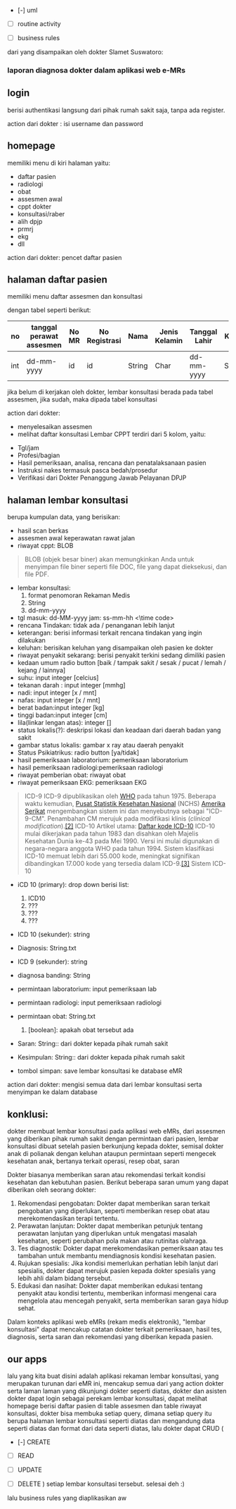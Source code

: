 
* [-] uml
- [ ] routine activity
* [ ] business rules

dari yang disampaikan oleh dokter Slamet Suswatoro:

### laporan diagnosa dokter dalam aplikasi web e-MRs

## login
berisi authentikasi langsung dari pihak rumah sakit saja, tanpa ada register.

action dari dokter : isi username dan password

## homepage
memiliki menu di kiri halaman yaitu:
- daftar pasien
- radiologi
- obat
- assesmen awal
- cppt dokter
- konsultasi/raber
- alih dpjp
- prmrj
- ekg
- dll

action dari dokter: pencet daftar pasien

## halaman daftar pasien
memiliki menu daftar assesmen dan konsultasi

dengan tabel seperti berikut:

no | tanggal perawat assesmen |  No MR | No Registrasi | Nama | Jenis Kelamin | Tanggal Lahir  | Klinik | Action 
--|--|--|--|--|--|--|--|--
int| dd-mm-yyyy | id | id | String | Char | dd-mm-yyyy | String | ???

jika belum di kerjakan oleh dokter, lembar konsultasi berada pada tabel assesmen, jika sudah, maka dipada tabel konsultasi


action dari dokter: 
- menyelesaikan assesmen
- melihat daftar konsultasi
Lembar CPPT terdiri dari 5 kolom, yaitu:
* Tgl/jam
* Profesi/bagian
* Hasil pemeriksaan, analisa, rencana dan penatalaksanaan pasien
* Instruksi nakes termasuk pasca bedah/prosedur
* Verifikasi dari Dokter Penanggung Jawab Pelayanan DPJP

## halaman lembar konsultasi

berupa kumpulan data, yang berisikan:
* hasil scan berkas
* assesmen awal keperawatan rawat jalan
* riwayat cppt: BLOB
>BLOB (objek besar biner) akan memungkinkan Anda untuk menyimpan file biner seperti file DOC, file yang dapat dieksekusi, dan file PDF.
* lembar konsultasi:
  1. format penomoran Rekaman Medis
  2. String
  3. dd-mm-yyyy
* tgl masuk: dd-MM-yyyy jam: ss-mm-hh <\time code>
* rencana Tindakan: tidak ada / penanganan lebih lanjut
* keterangan: berisi informasi terkait rencana tindakan yang ingin dilakukan
* keluhan: berisikan keluhan yang disampaikan oleh pasien ke dokter
* riwayat penyakit sekarang: berisi penyakit terkini sedang dimiliki pasien
* kedaan umum radio button \[baik / tampak sakit / sesak / pucat / lemah / kejang / lainnya]
* suhu: input integer \[celcius]
* tekanan darah : input integer \[mmhg]
* nadi: input integer \[x / mnt]
* nafas: input integer \[x / mnt]
* berat badan:input integer \[kg]
* tinggi badan:input integer \[cm]
* lila(linkar lengan atas): integer [] 
* status lokalis(?): deskripsi lokasi dan keadaan dari daerah badan yang sakit
* gambar status lokalis: gambar x ray atau daerah penyakit 
* Status Psikiatrikus: radio button \[ya/tidak]
* hasil pemeriksaan laboratorium: pemeriksaan laboratorium
* hasil pemeriksaan radiologi:pemeriksaan radiologi 
* riwayat pemberian obat: riwayat obat
* riwayat pemeriksaan EKG: pemeriksaan EKG

>ICD-9
>ICD-9 dipublikasikan oleh [WHO](https://id.wikipedia.org/wiki/WHO "WHO") pada tahun 1975. Beberapa waktu kemudian, [Pusat Statistik Kesehatan Nasional](https://id.wikipedia.org/w/index.php?title=Pusat_Statistik_Kesehatan_Nasional&action=edit&redlink=1 "Pusat Statistik Kesehatan Nasional (halaman belum tersedia)") (NCHS) [Amerika Serikat](https://id.wikipedia.org/wiki/Amerika_Serikat "Amerika Serikat") mengembangkan sistem ini dan menyebutnya sebagai "ICD-9-CM". Penambahan CM merujuk pada modifikasi klinis (_clinical modification_).[[2]](https://id.wikipedia.org/wiki/Klasifikasi_Penyakit_Internasional#cite_note-2)
>ICD-10
>Artikel utama: [Daftar kode ICD-10](https://id.wikipedia.org/wiki/Daftar_kode_ICD-10 "Daftar kode ICD-10")
>ICD-10 mulai dikerjakan pada tahun 1983 dan disahkan oleh Majelis Kesehatan Dunia ke-43 pada Mei 1990. Versi ini mulai digunakan di negara-negara anggota WHO pada tahun 1994. Sistem klasifikasi ICD-10 memuat lebih dari 55.000 kode, meningkat signifikan dibandingkan 17.000 kode yang tersedia dalam ICD-9.[[3]](https://id.wikipedia.org/wiki/Klasifikasi_Penyakit_Internasional#cite_note-3) Sistem ICD-10

* iCD 10 (primary): drop down berisi list:
  1. ICD10
  2. ???
  3. ???
  4. ???

* ICD 10 (sekunder): string
* Diagnosis: String.txt
* ICD 9 (sekunder): string
* diagnosa banding: String
* permintaan laboratorium: input pemeriksaan lab
* permintaan radiologi: input pemeriksaan radiologi
* permintaan obat: String.txt
  1. \[boolean]: apakah obat tersebut ada
* Saran: String:: dari dokter kepada pihak rumah sakit
* Kesimpulan: String:: dari dokter kepada pihak rumah sakit
* tombol simpan: save lembar konsultasi ke database eMR


action dari dokter: mengisi semua data dari lembar konsultasi serta menyimpan ke dalam database



## konklusi:
dokter membuat lembar konsultasi pada aplikasi web eMRs, dari assesmen yang diberikan pihak rumah sakit dengan permintaan dari pasien, lembar konsultasi dibuat setelah pasien berkunjung kepada dokter, semisal dokter anak di polianak dengan keluhan ataupun permintaan seperti mengecek kesehatan anak, bertanya terkait operasi, resep obat, saran 

Dokter biasanya memberikan saran atau rekomendasi terkait kondisi kesehatan dan kebutuhan pasien. Berikut beberapa saran umum yang dapat diberikan oleh seorang dokter:

1.  Rekomendasi pengobatan: Dokter dapat memberikan saran terkait pengobatan yang diperlukan, seperti memberikan resep obat atau merekomendasikan terapi tertentu.
2.  Perawatan lanjutan: Dokter dapat memberikan petunjuk tentang perawatan lanjutan yang diperlukan untuk mengatasi masalah kesehatan, seperti perubahan pola makan atau rutinitas olahraga.
3.  Tes diagnostik: Dokter dapat merekomendasikan pemeriksaan atau tes tambahan untuk membantu mendiagnosis kondisi kesehatan pasien.
4.  Rujukan spesialis: Jika kondisi memerlukan perhatian lebih lanjut dari spesialis, dokter dapat merujuk pasien kepada dokter spesialis yang lebih ahli dalam bidang tersebut.
5.  Edukasi dan nasihat: Dokter dapat memberikan edukasi tentang penyakit atau kondisi tertentu, memberikan informasi mengenai cara mengelola atau mencegah penyakit, serta memberikan saran gaya hidup sehat.

Dalam konteks aplikasi web eMRs (rekam medis elektronik), "lembar konsultasi" dapat mencakup catatan dokter terkait pemeriksaan, hasil tes, diagnosis, serta saran dan rekomendasi yang diberikan kepada pasien.



## our apps
lalu yang kita buat disini adalah aplikasi rekaman lembar konsultasi, yang merupakan turunan dari eMR ini, mencakup semua dari yang action dokter serta laman laman yang dikunjungi dokter seperti diatas, dokter dan asisten dokter dapat login sebagai perekam lembar konsultasi,
dapat melihat homepage berisi daftar pasien di table assesmen dan table riwayat konsultasi, dokter bisa membuka setiap query, dimana setiap query itu berupa halaman lembar konsultasi seperti diatas dan mengandung data seperti diatas dan format dari data seperti diatas, lalu dokter dapat CRUD (
- [-] CREATE
- [ ] READ
- [ ] UPDATE
- [ ] DELETE
) setiap lembar konsultasi tersebut. selesai deh :)


lalu business rules yang diaplikasikan aw
